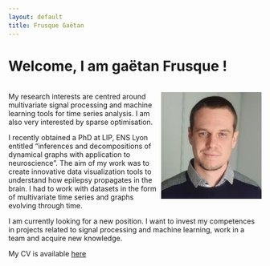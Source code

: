 ```yaml
---
layout: default
title: Frusque Gaëtan
---
```

# Welcome, I am gaëtan Frusque !

<br/>

<img src="./Support/picture3.jpg" ALIGN="RIGHT" width="200"/>
My research interests are centred around multivariate signal processing and machine learning tools for time series analysis. I am also very interested by sparse optimisation. 

I recently obtained a PhD at LIP, ENS Lyon entitled “inferences and decompositions of dynamical graphs with application to neuroscience”. The aim of my work was to create innovative data visualization tools to understand how epilepsy propagates in the brain. I had to work with datasets in the form of multivariate time series and graphs evolving through time. 

I am currently looking for a new position. I want to invest my competences in projects related to signal processing and machine learning, work in a team and acquire new knowledge.

My CV is available [here](./Support/cvcv.pdf)

<br/>